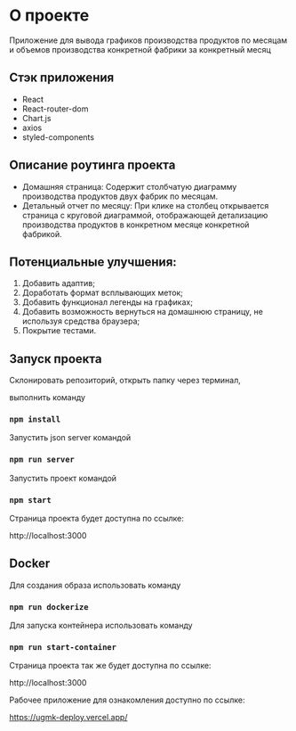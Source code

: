 # О проекте

Приложение для вывода графиков производства продуктов по месяцам и объемов производства конкретной фабрики за конкретный месяц
## Стэк приложения

- React
- React-router-dom
- Chart.js
- axios
- styled-components

## Описание роутинга проекта

- Домашняя страница:
Содержит столбчатую диаграмму производства продуктов двух фабрик по месяцам.
- Детальный отчет по месяцу:
При клике на столбец открывается страница с круговой диаграммой, отображающей детализацию производства продуктов в конкретном месяце конкретной фабрикой.

## Потенциальные улучшения:
1. Добавить адаптив;
2. Доработать формат всплывающих меток;
3. Добавить функционал легенды на графиках;
4. Добавить возможность вернуться на домашнюю страницу, не используя средства браузера;
5. Покрытие тестами.

## Запуск проекта
Склонировать репозиторий, открыть папку через терминал,

выполнить команду 

### `npm install`

Запустить json server командой 

### `npm run server`

Запустить проект командой 

### `npm start`

Страница проекта будет доступна по ссылке:

http://localhost:3000

## Docker

Для создания образа использовать команду 

### `npm run dockerize`

Для запуска контейнера использовать команду

### `npm run start-container`

Страница проекта так же будет доступна по ссылке:

http://localhost:3000

Рабочее приложение для ознакомления доступно по ссылке:

https://ugmk-deploy.vercel.app/
